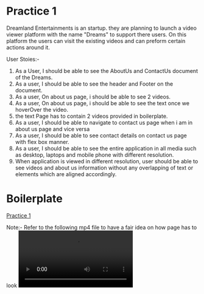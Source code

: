 # Practice 1
 Dreamland Entertainments is an startup. they are planning to launch a video viewer platform with the name "Dreams" to support there users. On this platform the users can visit the existing videos and can preform certain actions around it.

User Stoies:-
1. As a User, I should be able to see the AboutUs and ContactUs document of the Dreams.
2. As a user, I should be able to see the header and Footer on the document.
3. As a user, On about us page, i should be able to see 2 videos.
4. As a user, On about us page, i should be able to see the text once we hoverOver the video.
5. the text Page has to contain 2 videos provided in boilerplate.
6. As a user, I should be able to navigate to contact us page when i am in about us page and vice versa
7. As a user, I should be able to see contact details on contact us page with flex box manner.
8. As a user, I should be able to see the entire application in all media such as desktop, laptops and mobile phone with different resolution.
9. When application is viewed in different resolution, user should be able to see videos and about us information without any overlapping of text or elements which are aligned accordingly.

# Boilerplate
[Practice 1](/services/gitlab/stack_react/react-assignment1-boilerplate)

Note:- Refer to the following mp4 file to have a fair idea on how page has to look
![](/responsive_solution.mp4)
